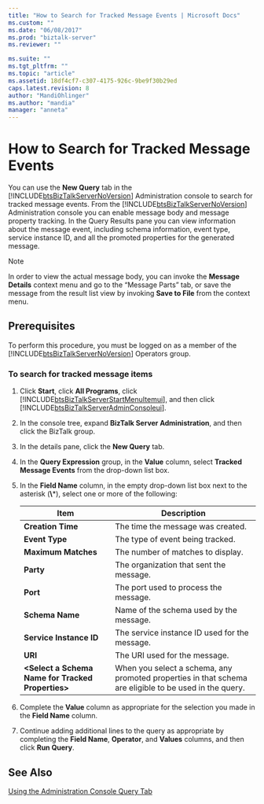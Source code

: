 ```yaml
---
title: "How to Search for Tracked Message Events | Microsoft Docs"
ms.custom: ""
ms.date: "06/08/2017"
ms.prod: "biztalk-server"
ms.reviewer: ""

ms.suite: ""
ms.tgt_pltfrm: ""
ms.topic: "article"
ms.assetid: 18df4cf7-c307-4175-926c-9be9f30b29ed
caps.latest.revision: 8
author: "MandiOhlinger"
ms.author: "mandia"
manager: "anneta"
---
```

# How to Search for Tracked Message Events
You can use the **New Query** tab in the [!INCLUDE[btsBizTalkServerNoVersion](../includes/btsbiztalkservernoversion-md.md)] Administration console to search for tracked message events.  From the [!INCLUDE[btsBizTalkServerNoVersion](../includes/btsbiztalkservernoversion-md.md)] Administration console you can enable message body and message property tracking. In the Query Results pane you can view information about the message event, including schema information, event type, service instance ID, and all the promoted properties for the generated message.  

> [!NOTE]
>  In order to view the actual message body, you can invoke the **Message Details** context menu and go to the “Message Parts” tab, or save the message from the result list view by invoking **Save to File** from the context menu.  

## Prerequisites  
 To perform this procedure, you must be logged on as a member of the [!INCLUDE[btsBizTalkServerNoVersion](../includes/btsbiztalkservernoversion-md.md)] Operators group.  

### To search for tracked message items  

1. Click **Start**, click **All Programs**, click [!INCLUDE[btsBizTalkServerStartMenuItemui](../includes/btsbiztalkserverstartmenuitemui-md.md)], and then click [!INCLUDE[btsBizTalkServerAdminConsoleui](../includes/btsbiztalkserveradminconsoleui-md.md)].  

2. In the console tree, expand **BizTalk Server Administration**, and then click the BizTalk group.  

3. In the details pane, click the **New Query** tab.  

4. In the **Query Expression** group, in the **Value** column, select **Tracked Message Events** from the drop-down list box.  

5. In the **Field Name** column, in the empty drop-down list box next to the asterisk (**\\***), select one or more of the following:  


   |                        Item                         |                                              Description                                               |
   |-----------------------------------------------------|--------------------------------------------------------------------------------------------------------|
   |                  **Creation Time**                  |                                   The time the message was created.                                    |
   |                   **Event Type**                    |                                    The type of event being tracked.                                    |
   |                 **Maximum Matches**                 |                                   The number of matches to display.                                    |
   |                      **Party**                      |                                The organization that sent the message.                                 |
   |                      **Port**                       |                                 The port used to process the message.                                  |
   |                   **Schema Name**                   |                                Name of the schema used by the message.                                 |
   |               **Service Instance ID**               |                             The service instance ID used for the message.                              |
   |                       **URI**                       |                                     The URI used for the message.                                      |
   | **\<Select a Schema Name for Tracked Properties\>** | When you select a schema, any promoted properties in that schema are eligible to be used in the query. |


6. Complete the **Value** column as appropriate for the selection you made in the **Field Name** column.  

7. Continue adding additional lines to the query as appropriate by completing the **Field Name**, **Operator**, and **Values** columns, and then click **Run Query**.  

## See Also  
 [Using the Administration Console Query Tab](../core/using-the-administration-console-query-tab.md)